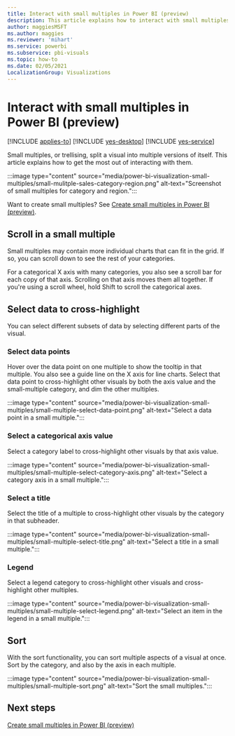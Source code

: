 ```yaml
---
title: Interact with small multiples in Power BI (preview)
description: This article explains how to interact with small multiples, or trellising.
author: maggiesMSFT
ms.author: maggies
ms.reviewer: 'mihart'
ms.service: powerbi
ms.subservice: pbi-visuals
ms.topic: how-to
ms.date: 02/05/2021
LocalizationGroup: Visualizations
---
```

# Interact with small multiples in Power BI (preview)

[!INCLUDE [applies-to](../includes/applies-to.md)] [!INCLUDE [yes-desktop](../includes/yes-desktop.md)] [!INCLUDE [yes-service](../includes/yes-service.md)]

Small multiples, or trellising, split a visual into multiple versions of itself. This article explains how to get the most out of interacting with them.

:::image type="content" source="media/power-bi-visualization-small-multiples/small-mulitple-sales-category-region.png" alt-text="Screenshot of small multiples for category and region.":::

Want to create small multiples? See [Create small multiples in Power BI (preview)](power-bi-visualization-small-multiples.md).

## Scroll in a small multiple

Small multiples may contain more individual charts that can fit in the grid. If so, you can scroll down to see the rest of your categories.

For a categorical X axis with many categories, you also see a scroll bar for each copy of that axis. Scrolling on that axis moves them all together. If you're using a scroll wheel, hold Shift to scroll the categorical axes.

## Select data to cross-highlight

You can select different subsets of data by selecting different parts of the visual.

### Select data points

Hover over the data point on one multiple to show the tooltip in that multiple. You also see a guide line on the X axis for line charts. Select that data point to cross-highlight other visuals by both the axis value and the small-multiple category, and dim the other multiples.

:::image type="content" source="media/power-bi-visualization-small-multiples/small-multiple-select-data-point.png" alt-text="Select a data point in a small multiple.":::

### Select a categorical axis value

Select a category label to cross-highlight other visuals by that axis value.

:::image type="content" source="media/power-bi-visualization-small-multiples/small-multiple-select-category-axis.png" alt-text="Select a category axis in a small multiple.":::

### Select a title

Select the title of a multiple to cross-highlight other visuals by the category in that subheader.

:::image type="content" source="media/power-bi-visualization-small-multiples/small-multiple-select-title.png" alt-text="Select a title in a small multiple.":::

### Legend

Select a legend category to cross-highlight other visuals and cross-highlight other multiples.

:::image type="content" source="media/power-bi-visualization-small-multiples/small-multiple-select-legend.png" alt-text="Select an item in the legend in a small multiple.":::


## Sort

With the sort functionality, you can sort multiple aspects of a visual at once. Sort by the category, and also by the axis in each multiple. 

:::image type="content" source="media/power-bi-visualization-small-multiples/small-multiple-sort.png" alt-text="Sort the small multiples.":::

## Next steps

[Create small multiples in Power BI (preview)](power-bi-visualization-small-multiples.md)

